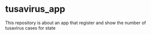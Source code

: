 # tusavirus_app
This repository is about an app that register and show the number of tusavirus cases for state 
